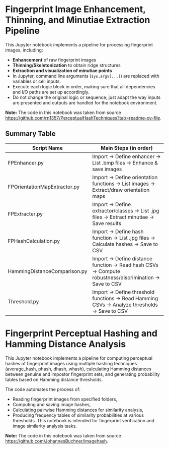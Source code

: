 # Fingerprint Image Enhancement, Thinning, and Minutiae Extraction Pipeline

This Jupyter notebook implements a pipeline for processing fingerprint images, including:
- **Enhancement** of raw fingerprint images
- **Thinning/Skeletonization** to obtain ridge structures
- **Extraction and visualization of minutiae points**
- In Jupyter, command line arguments (`sys.argv[...]`) are replaced with variables or cell inputs.
- Execute each logic block in order, making sure that all dependencies and I/O paths are set up accordingly.
- Do not change the original logic or sequence; just adapt the way inputs are presented and outputs are handled for the notebook environment.

**Note:** The code in this notebook was taken from source https://github.com/rn1357/PerceptualHashTechniques?tab=readme-ov-file.

## Summary Table

| Script Name                  | Main Steps (in order)                                                                                  |
|------------------------------|--------------------------------------------------------------------------------------------------------|
| FPEnhancer.py                | Import → Define enhancer → List .bmp files → Enhance & save images                                     |
| FPOrientationMapExtractor.py | Import → Define orientation functions → List images → Extract/draw orientation maps                    |
| FPExtracter.py               | Import → Define extractor/classes → List .jpg files → Extract minutiae → Save results                  |
| FPHashCalculation.py         | Import → Define hash function → List .jpg files → Calculate hashes → Save to CSV                       |
| HammingDistanceComparison.py | Import → Define distance function → Read hash CSVs → Compute robustness/discrimination → Save to CSV   |
| Threshold.py                 | Import → Define threshold functions → Read Hamming CSVs → Analyze thresholds → Save to CSV             |

# Fingerprint Perceptual Hashing and Hamming Distance Analysis

This Jupyter notebook implements a pipeline for computing perceptual hashes of fingerprint images using multiple hashing techniques (average_hash, phash, dhash, whash), calculating Hamming distances between genuine and impostor fingerprint sets, and generating probability tables based on Hamming distance thresholds. 

The code automates the process of:

- Reading fingerprint images from specified folders,
- Computing and saving image hashes,
- Calculating pairwise Hamming distances for similarity analysis,
- Producing frequency tables of similarity probabilities at various thresholds.
This notebook is intended for fingerprint verification and image similarity analysis tasks.

**Note:** The code in this notebook was taken from source https://github.com/JohannesBuchner/imagehash.
